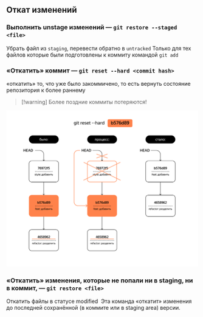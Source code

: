 ## Откат изменений

### Выполнить unstage изменений — `git restore --staged <file>`
Убрать файл из `staging`, перевести обратно в `untracked`
Только для тех файлов которые были подготовлены к коммиту командой `git add`

### «Откатить» коммит — `git reset --hard <commit hash>`
«откатить» то, что уже было закоммичено, то есть вернуть состояние репозитория к более раннему

> [!warning] Более поздние коммиты потеряются!

![](_attachements/M2_T6_1686651127.png)

### «Откатить» изменения, которые не попали ни в staging, ни в коммит, — `git restore <file>`
Откатить файлы в статусе modified
 Эта команда «откатит» изменения до последней сохранённой (в коммите или в staging area) версии.